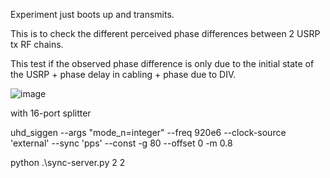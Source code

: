Experiment just boots up and transmits.

This is to check the different perceived phase differences between 2 USRP tx RF chains.

This test if the observed phase difference is only due to the initial state of the USRP + phase delay in cabling + phase due to DIV.

![image](https://github.com/user-attachments/assets/94d72650-9755-4963-82cb-0c7a6185680e)



with 16-port splitter


uhd_siggen --args "mode_n=integer" --freq 920e6 --clock-source 'external' --sync 'pps' --const -g 80 --offset 0 -m 0.8


python .\sync-server.py 2 2

